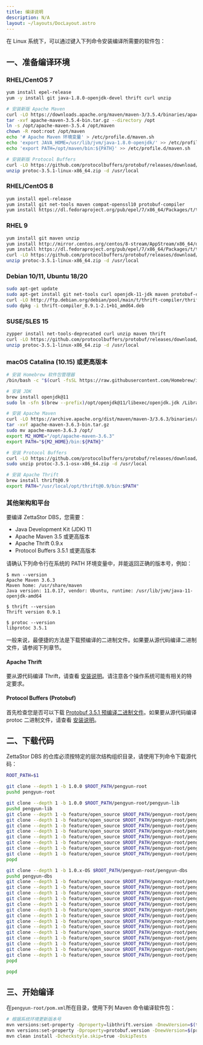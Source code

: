 ```yaml
---
title: 编译说明
description: N/A
layout: ~/layouts/DocLayout.astro
---
```


在 Linux 系统下，可以通过键入下列命令安装编译所需要的软件包：

## 一、准备编译环境

### RHEL/CentOS 7
```bash
yum install epel-release
yum -y install git java-1.8.0-openjdk-devel thrift curl unzip

# 安装新版 Apache Maven
curl -LO https://downloads.apache.org/maven/maven-3/3.5.4/binaries/apache-maven-3.5.4-bin.tar.gz
tar -xvf apache-maven-3.5.4-bin.tar.gz --directory /opt
ln -s /opt/apache-maven-3.5.4 /opt/maven
chown -R root:root /opt/maven
echo '# Apache Maven 环境变量' > /etc/profile.d/maven.sh
echo 'export JAVA_HOME=/usr/lib/jvm/java-1.8.0-openjdk/' >> /etc/profile.d/maven.sh
echo 'export PATH=/opt/maven/bin:${PATH}' >> /etc/profile.d/maven.sh

# 安装新版 Protocol Buffers
curl -LO https://github.com/protocolbuffers/protobuf/releases/download/v3.5.1/protoc-3.5.1-linux-x86_64.zip
unzip protoc-3.5.1-linux-x86_64.zip -d /usr/local
```

### RHEL/CentOS 8
```bash
yum install epel-release
yum install git net-tools maven compat-openssl10 protobuf-compiler
yum install https://dl.fedoraproject.org/pub/epel/7/x86_64/Packages/t/thrift-0.9.1-15.el7.x86_64.rpm
```

### RHEL 9
```bash
yum install git maven unzip
yum install http://mirror.centos.org/centos/8-stream/AppStream/x86_64/os/Packages/compat-openssl10-1.0.2o-3.el8.x86_64.rpm
yum install https://dl.fedoraproject.org/pub/epel/7/x86_64/Packages/t/thrift-0.9.1-15.el7.x86_64.rpm
curl -LO https://github.com/protocolbuffers/protobuf/releases/download/v3.5.1/protoc-3.5.1-linux-x86_64.zip
unzip protoc-3.5.1-linux-x86_64.zip -d /usr/local
```

### Debian 10/11, Ubuntu 18/20
```bash
sudo apt-get update
sudo apt-get install git net-tools curl openjdk-11-jdk maven protobuf-compiler
curl -LO http://ftp.debian.org/debian/pool/main/t/thrift-compiler/thrift-compiler_0.9.1-2.1+b1_amd64.deb
sudo dpkg -i thrift-compiler_0.9.1-2.1+b1_amd64.deb
```

### SUSE/SLES 15
```bash
zypper install net-tools-deprecated curl unzip maven thrift
curl -LO https://github.com/protocolbuffers/protobuf/releases/download/v3.5.1/protoc-3.5.1-linux-x86_64.zip
unzip protoc-3.5.1-linux-x86_64.zip -d /usr/local
```

### macOS Catalina (10.15) 或更高版本
```zsh
# 安装 Homebrew 软件包管理器
/bin/bash -c "$(curl -fsSL https://raw.githubusercontent.com/Homebrew/install/HEAD/install.sh)"

# 安装 JDK
brew install openjdk@11
sudo ln -sfn $(brew --prefix)/opt/openjdk@11/libexec/openjdk.jdk /Library/Java/JavaVirtualMachines/openjdk-11.jdk

# 安装 Apache Maven
curl -LO https://archive.apache.org/dist/maven/maven-3/3.6.3/binaries/apache-maven-3.6.3-bin.tar.gz
tar -xvf apache-maven-3.6.3-bin.tar.gz
sudo mv apache-maven-3.6.3 /opt/
export M2_HOME="/opt/apache-maven-3.6.3"
export PATH="${M2_HOME}/bin:${PATH}"

# 安装 Protocol Buffers
curl -LO https://github.com/protocolbuffers/protobuf/releases/download/v3.5.1/protoc-3.5.1-osx-x86_64.zip
sudo unzip protoc-3.5.1-osx-x86_64.zip -d /usr/local

# 安装 Apache Thrift
brew install thrift@0.9
export PATH="/usr/local/opt/thrift@0.9/bin:$PATH"
```

### 其他架构和平台
要编译 ZettaStor DBS，您需要：
- Java Development Kit (JDK) 11
- Apache Maven 3.5 或更高版本
- Apache Thrift 0.9.x
- Protocol Buffers 3.5.1 或更高版本

请确认下列命令行在系统的 PATH 环境变量中，并能返回正确的版本号，例如：
```
$ mvn --version
Apache Maven 3.6.3
Maven home: /usr/share/maven
Java version: 11.0.17, vendor: Ubuntu, runtime: /usr/lib/jvm/java-11-openjdk-amd64

$ thrift --version
Thrift version 0.9.1

$ protoc --version
libprotoc 3.5.1
```

一般来说，最便捷的方法是下载预编译的二进制文件。如果要从源代码编译二进制文件，请参阅下列章节。

#### Apache Thrift
要从源代码编译 Thrift，请查看 [安装说明](https://thrift.apache.org/docs/install/)。请注意各个操作系统可能有相关的特定要求。

#### Protocol Buffers (Protobuf)
首先检查您是否可以下载 [Protobuf 3.5.1 预编译二进制文件](https://github.com/protocolbuffers/protobuf/releases/tag/v3.5.1)。如果要从源代码编译 protoc 二进制文件，请查看 [安装说明](https://github.com/protocolbuffers/protobuf/blob/main/src/README.md)。

## 二、下载代码
ZettaStor DBS 的仓库必须按特定的层次结构组织目录，请使用下列命令下载源代码：
```bash
ROOT_PATH=$1

git clone --depth 1 -b 1.0.0 $ROOT_PATH/pengyun-root
pushd pengyun-root

git clone --depth 1 -b 1.0.0 $ROOT_PATH/pengyun-root/pengyun-lib
pushd pengyun-lib
git clone --depth 1 -b feature/open_source $ROOT_PATH/pengyun-root/pengyun-lib/pengyun-core
git clone --depth 1 -b feature/open_source $ROOT_PATH/pengyun-root/pengyun-lib/pengyun-database_core
git clone --depth 1 -b feature/open_source $ROOT_PATH/pengyun-root/pengyun-lib/pengyun-models
git clone --depth 1 -b feature/open_source $ROOT_PATH/pengyun-root/pengyun-lib/pengyun-dih_model
git clone --depth 1 -b feature/open_source $ROOT_PATH/pengyun-root/pengyun-lib/pengyun-dih_client
git clone --depth 1 -b feature/open_source $ROOT_PATH/pengyun-root/pengyun-lib/pengyun-query_log
git clone --depth 1 -b feature/open_source $ROOT_PATH/pengyun-root/pengyun-lib/pengyun-configuration
git clone --depth 1 -b feature/open_source $ROOT_PATH/pengyun-root/pengyun-lib/pengyun-monitor_common
popd

git clone --depth 1 -b 1.0.x-OS $ROOT_PATH/pengyun-root/pengyun-dbs
pushd pengyun-dbs
git clone --depth 1 -b feature/open_source $ROOT_PATH/pengyun-root/pengyun-dbs/dbs-dnmodel
git clone --depth 1 -b feature/open_source $ROOT_PATH/pengyun-root/pengyun-dbs/dbs-models_related
git clone --depth 1 -b feature/open_source $ROOT_PATH/pengyun-root/pengyun-dbs/pengyun-driver_core
git clone --depth 1 -b feature/open_source $ROOT_PATH/pengyun-root/pengyun-dbs/pengyun-coordinator
git clone --depth 1 -b feature/open_source $ROOT_PATH/pengyun-root/pengyun-dbs/pengyun-infocenter
git clone --depth 1 -b feature/open_source $ROOT_PATH/pengyun-root/pengyun-dbs/pengyun-drivercontainer
git clone --depth 1 -b feature/open_source $ROOT_PATH/pengyun-root/pengyun-dbs/pengyun-deployment_daemon
git clone --depth 1 -b feature/open_source $ROOT_PATH/pengyun-root/pengyun-dbs/pengyun-system_daemon
git clone --depth 1 -b feature/open_source $ROOT_PATH/pengyun-root/pengyun-dbs/pengyun-datanode_core
git clone --depth 1 -b feature/open_source $ROOT_PATH/pengyun-root/pengyun-dbs/pengyun-datanode_service
git clone --depth 1 -b feature/open_source $ROOT_PATH/pengyun-root/pengyun-dbs/pengyun-datanode
git clone --depth 1 -b feature/open_source $ROOT_PATH/pengyun-root/pengyun-dbs/pengyun-webservice_adapter
git clone --depth 1 -b feature/open_source $ROOT_PATH/pengyun-root/pengyun-dbs/pengyun-utils
git clone --depth 1 -b feature/open_source $ROOT_PATH/pengyun-root/pengyun-dbs/pengyun-console
popd

popd
```

## 三、开始编译
在`pengyun-root/pom.xml`所在目录，使用下列 Maven 命令编译软件包：
```bash
# 根据系统环境更新版本号
mvn versions:set-property -Dproperty=libthrift.version -DnewVersion=$(thrift --version | awk '{print $3}')
mvn versions:set-property -Dproperty=protobuf.version -DnewVersion=$(protoc --version | awk '{print $2}')
mvn clean install -Dcheckstyle.skip=true -DskipTests
```